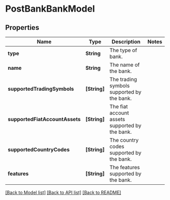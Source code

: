 # PostBankBankModel

## Properties
Name | Type | Description | Notes
------------ | ------------- | ------------- | -------------
**type** | **String** | The type of bank. | 
**name** | **String** | The name of the bank. | 
**supportedTradingSymbols** | **[String]** | The trading symbols supported by the bank. | 
**supportedFiatAccountAssets** | **[String]** | The fiat account assets supported by the bank. | 
**supportedCountryCodes** | **[String]** | The country codes supported by the bank. | 
**features** | **[String]** | The features supported by the bank. | 

[[Back to Model list]](../README.md#documentation-for-models) [[Back to API list]](../README.md#documentation-for-api-endpoints) [[Back to README]](../README.md)


